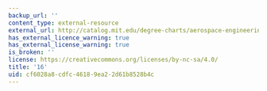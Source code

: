 ```yaml
---
backup_url: ''
content_type: external-resource
external_url: http://catalog.mit.edu/degree-charts/aerospace-engineering-course-16/
has_external_licence_warning: true
has_external_license_warning: true
is_broken: ''
license: https://creativecommons.org/licenses/by-nc-sa/4.0/
title: '16'
uid: cf6028a8-cdfc-4618-9ea2-2d61b8528b4c
---
```

